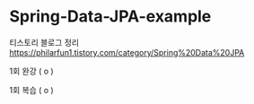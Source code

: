# Spring-Data-JPA-example

티스토리 블로그 정리
https://philarfun1.tistory.com/category/Spring%20Data%20JPA

1회 완강 ( o )

1회 복습 ( o )
